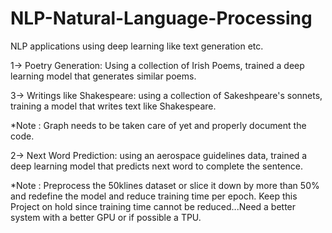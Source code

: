 # NLP-Natural-Language-Processing
NLP applications using deep learning like text generation etc.

1-> Poetry Generation: Using a collection of Irish Poems, trained a deep learning model that generates similar poems.

3-> Writings like Shakespeare: using a collection of Sakeshpeare's sonnets, training a model that writes text like Shakespeare.

*Note : Graph needs to be taken care of yet and properly document the code.


2-> Next Word Prediction: using an aerospace guidelines data, trained a deep learning model that predicts next word to complete the sentence.


*Note : Preprocess the 50klines dataset or slice it down by more than 50% and redefine the model and reduce training time per epoch. Keep this Project on hold since training time cannot be reduced...Need a better system with a better GPU or if possible a TPU.
